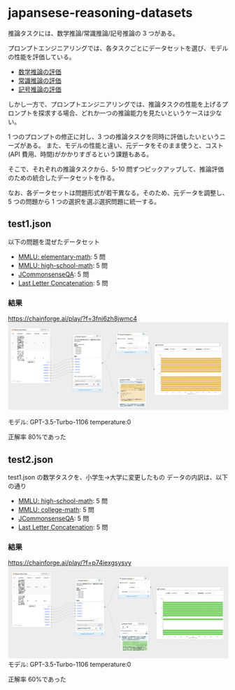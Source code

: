 # japansese-reasoning-datasets

推論タスクには、数学推論/常識推論/記号推論の 3 つがある。

プロンプトエンジニアリングでは、各タスクごとにデータセットを選び、モデルの性能を評価している。

- [数学推論の評価](https://scrapbox.io/evergreens/%E6%95%B0%E5%AD%A6%E6%8E%A8%E8%AB%96%E3%82%BF%E3%82%B9%E3%82%AF%E3%82%92%E3%81%A9%E3%81%86%E8%A9%95%E4%BE%A1%E3%81%99%E3%82%8B%E3%81%8B%EF%BC%9F)
- [常識推論の評価](https://scrapbox.io/evergreens/%E5%B8%B8%E8%AD%98%E6%8E%A8%E8%AB%96%E3%82%BF%E3%82%B9%E3%82%AF%E3%82%92%E3%81%A9%E3%81%86%E8%A9%95%E4%BE%A1%E3%81%99%E3%82%8B%E3%81%8B%EF%BC%9F)
- [記号推論の評価](https://scrapbox.io/evergreens/%E8%A8%98%E5%8F%B7%E6%8E%A8%E8%AB%96%E3%82%BF%E3%82%B9%E3%82%AF%E3%82%92%E3%81%A9%E3%81%86%E8%A9%95%E4%BE%A1%E3%81%99%E3%82%8B%E3%81%8B%EF%BC%9F)

しかし一方で、プロンプトエンジニアリングでは、推論タスクの性能を上げるプロンプトを探求する場合、どれか一つの推論能力を見たいというケースは少ない。

1 つのプロンプトの修正に対し、3 つの推論タスクを同時に評価したいというニーズがある。
また、モデルの性能と違い、元データをそのまま使うと、コスト(API 費用、時間)がかかりすぎるという課題もある。

そこで、それぞれの推論タスクから、5-10 問ずつピックアップして、推論評価のための統合したデータセットを作る。

なお、各データセットは問題形式が若干異なる。そのため、元データを調整し、5 つの問題から 1 つの選択を選ぶ選択問題に統一する。

## test1.json

以下の問題を混ぜたデータセット

- [MMLU: elementary-math](https://github.com/nlp-waseda/JMMLU/blob/main/JMMLU/elementary_mathematics.csv): 5 問
- [MMLU: high-school-math](https://github.com/nlp-waseda/JMMLU/blob/main/JMMLU/high_school_mathematics.csv): 5 問
- [JCommonsenseQA](https://github.com/nlp-waseda/chain-of-thought-ja-dataset/blob/main/dataset/jcommonsenseqa/test.json): 5 問
- [Last Letter Concatenation](https://github.com/nlp-waseda/chain-of-thought-ja-dataset/blob/main/dataset/last_letter_connection/test.json): 5 問

### 結果

https://chainforge.ai/play/?f=3fni6zh8jwmc4
![alt text](<CleanShot 2024-02-17 at 10.06.21.png>)

モデル: GPT-3.5-Turbo-1106
temperature:0

正解率 80%であった

## test2.json

test1.json の数学タスクを、小学生->大学に変更したもの
データの内訳は、以下の通り

- [MMLU: high-school-math](https://github.com/nlp-waseda/JMMLU/blob/main/JMMLU/high_school_mathematics.csv): 5 問
- [MMLU: college-math](https://github.com/nlp-waseda/JMMLU/blob/main/JMMLU/college_mathematics.csv): 5 問
- [JCommonsenseQA](https://github.com/nlp-waseda/chain-of-thought-ja-dataset/blob/main/dataset/jcommonsenseqa/test.json): 5 問
- [Last Letter Concatenation](https://github.com/nlp-waseda/chain-of-thought-ja-dataset/blob/main/dataset/last_letter_connection/test.json): 5 問

### 結果

https://chainforge.ai/play/?f=p74iexgsysvy
![alt text](<CleanShot 2024-02-17 at 10.51.37.png>)
モデル: GPT-3.5-Turbo-1106
temperature:0

正解率 60%であった
